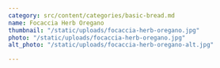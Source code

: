```yaml
---
category: src/content/categories/basic-bread.md
name: Focaccia Herb Oregano
thumbnail: "/static/uploads/focaccia-herb-oregano.jpg"
photo: "/static/uploads/focaccia-herb-oregano.jpg"
alt_photo: "/static/uploads/focaccia-herb-oregano-alt.jpg"

---
```

